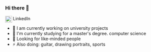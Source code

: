 ### Hi there 👋

<a href="https://linkedin.com/in/tomas-ondrejka](https://www.linkedin.com/in/andrii-pryadko-a897211b2/">
  <img align="left" alt="Tomas Ondrejka LinkedIn" width="22px" src="https://cdn.tomondre.com/icons/linkedinn.svg" />
</a>
LinkedIn
<br />

- 🔭 I am currently working on university projects
- 🌱 I'm currently studying for a master's degree. computer science
- 👯 Looking for like-minded people
- ⚡ Also doing: guitar, drawing portraits, sports
